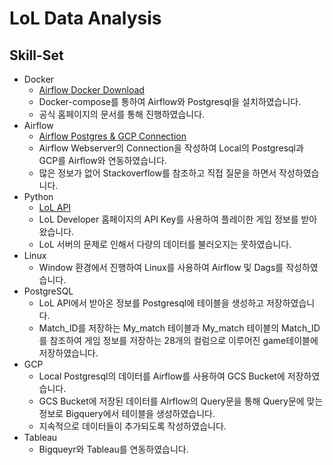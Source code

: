 # LoL Data Analysis 

## Skill-Set 
* Docker 
  * [Airflow Docker Download](https://airflow.apache.org/docs/apache-airflow/stable/howto/docker-compose/index.html)
  * Docker-compose를 통하여 Airflow와 Postgresql을 설치하였습니다. 
  * 공식 홈페이지의 문서를 통해 진행하였습니다.
* Airflow
  * [Airflow Postgres & GCP Connection](https://www.notion.so/Airflow-bcf170d788304524a0fe4ba9067355a2)
  * Airflow Webserver의 Connection을 작성하여 Local의 Postgresql과 GCP를 Airflow와 연동하였습니다. 
  * 많은 정보가 없어 Stackoverflow를 참조하고 직접 질문을 하면서 작성하였습니다.
* Python
  * [LoL API](https://developer.riotgames.com/)
  * LoL Developer 홈페이지의 API Key를 사용하여 플레이한 게임 정보를 받아왔습니다.
  * LoL 서버의 문제로 인해서 다량의 데이터를 불러오지는 못하였습니다. 
* Linux
  * Window 환경에서 진행하여 Linux를 사용하여 Airflow 및 Dags를 작성하였습니다.
* PostgreSQL
  * LoL API에서 받아온 정보를 Postgresql에 테이블을 생성하고 저장하였습니다.
  * Match_ID를 저장하는 My_match 테이블과 My_match 테이블의 Match_ID를 참조하여 게임 정보를 저장하는 28개의 컬럼으로 이루어진 game테이블에 저장하였습니다. 
* GCP 
  * Local Postgresql의 데이터를 Airflow를 사용하여 GCS Bucket에 저장하였습니다. 
  * GCS Bucket에 저장된 데이터를 AIrflow의 Query문을 통해 Query문에 맞는 정보로 Bigquery에서 테이블을 생성하였습니다.
  * 지속적으로 데이터들이 추가되도록 작성하였습니다.  
* Tableau
  * Bigqueyr와 Tableau를 연동하였습니다.

